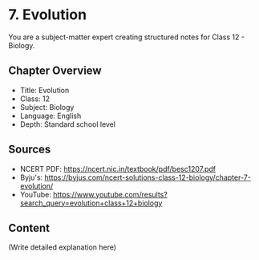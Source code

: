 # 7. Evolution

You are a subject-matter expert creating structured notes for Class 12 - Biology.

## Chapter Overview
- Title: Evolution
- Class: 12
- Subject: Biology
- Language: English
- Depth: Standard school level

## Sources
- NCERT PDF: https://ncert.nic.in/textbook/pdf/besc1207.pdf
- Byju's: https://byjus.com/ncert-solutions-class-12-biology/chapter-7-evolution/
- YouTube: https://www.youtube.com/results?search_query=evolution+class+12+biology

## Content
(Write detailed explanation here)
